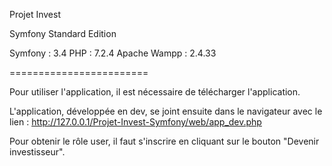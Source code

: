 Projet Invest

Symfony Standard Edition

Symfony : 3.4
PHP : 7.2.4
Apache Wampp : 2.4.33

========================

Pour utiliser l'application, il est nécessaire de télécharger l'application.

L'application, développée en dev, se joint ensuite dans le navigateur avec le lien : http://127.0.0.1/Projet-Invest-Symfony/web/app_dev.php

Pour obtenir le rôle user, il faut s'inscrire en cliquant sur le bouton "Devenir investisseur".

